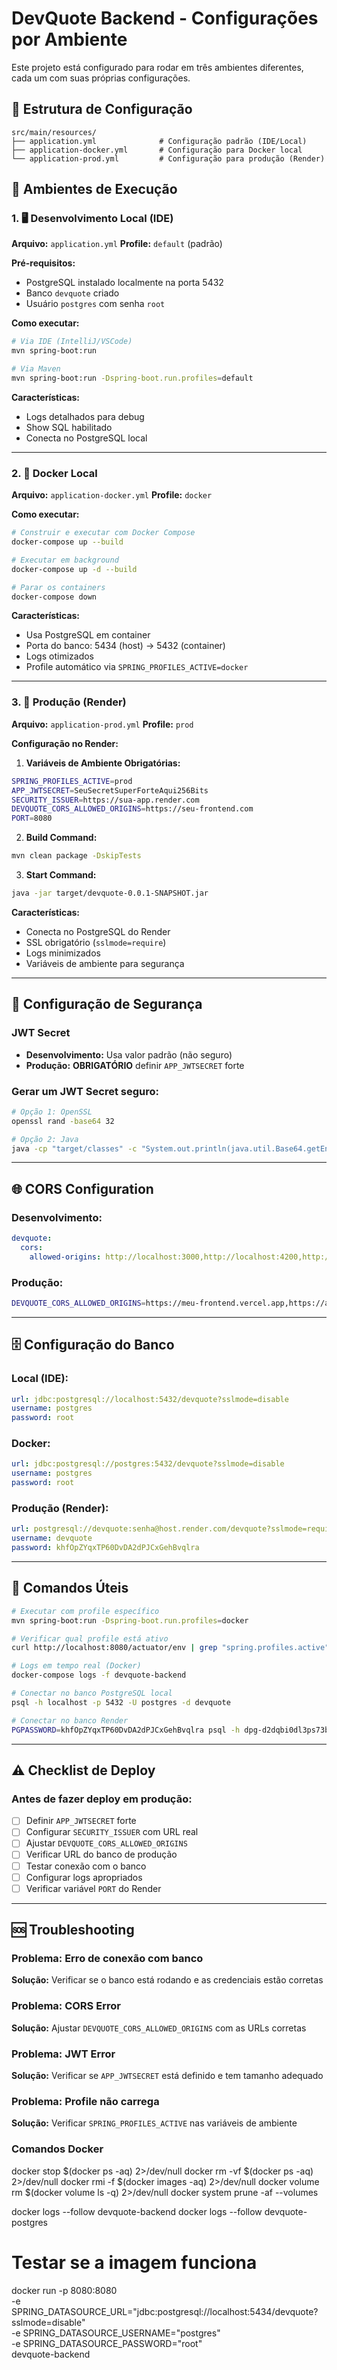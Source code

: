 # DevQuote Backend - Configurações por Ambiente

Este projeto está configurado para rodar em três ambientes diferentes, cada um com suas próprias configurações.

## 📁 Estrutura de Configuração

```
src/main/resources/
├── application.yml              # Configuração padrão (IDE/Local)
├── application-docker.yml       # Configuração para Docker local
└── application-prod.yml         # Configuração para produção (Render)
```

## 🔧 Ambientes de Execução

### 1. 🖥️ **Desenvolvimento Local (IDE)**
**Arquivo:** `application.yml`
**Profile:** `default` (padrão)

**Pré-requisitos:**
- PostgreSQL instalado localmente na porta 5432
- Banco `devquote` criado
- Usuário `postgres` com senha `root`

**Como executar:**
```bash
# Via IDE (IntelliJ/VSCode)
mvn spring-boot:run

# Via Maven
mvn spring-boot:run -Dspring-boot.run.profiles=default
```

**Características:**
- Logs detalhados para debug
- Show SQL habilitado
- Conecta no PostgreSQL local

---

### 2. 🐳 **Docker Local**
**Arquivo:** `application-docker.yml`
**Profile:** `docker`

**Como executar:**
```bash
# Construir e executar com Docker Compose
docker-compose up --build

# Executar em background
docker-compose up -d --build

# Parar os containers
docker-compose down
```

**Características:**
- Usa PostgreSQL em container
- Porta do banco: 5434 (host) → 5432 (container)
- Logs otimizados
- Profile automático via `SPRING_PROFILES_ACTIVE=docker`

---

### 3. 🚀 **Produção (Render)**
**Arquivo:** `application-prod.yml`
**Profile:** `prod`

**Configuração no Render:**

1. **Variáveis de Ambiente Obrigatórias:**
```bash
SPRING_PROFILES_ACTIVE=prod
APP_JWTSECRET=SeuSecretSuperForteAqui256Bits
SECURITY_ISSUER=https://sua-app.render.com
DEVQUOTE_CORS_ALLOWED_ORIGINS=https://seu-frontend.com
PORT=8080
```

2. **Build Command:**
```bash
mvn clean package -DskipTests
```

3. **Start Command:**
```bash
java -jar target/devquote-0.0.1-SNAPSHOT.jar
```

**Características:**
- Conecta no PostgreSQL do Render
- SSL obrigatório (`sslmode=require`)
- Logs minimizados
- Variáveis de ambiente para segurança

---

## 🔐 Configuração de Segurança

### JWT Secret
- **Desenvolvimento:** Usa valor padrão (não seguro)
- **Produção:** **OBRIGATÓRIO** definir `APP_JWTSECRET` forte

### Gerar um JWT Secret seguro:
```bash
# Opção 1: OpenSSL
openssl rand -base64 32

# Opção 2: Java
java -cp "target/classes" -c "System.out.println(java.util.Base64.getEncoder().encodeToString(java.security.SecureRandom.getInstanceStrong().generateSeed(32)))"
```

---

## 🌐 CORS Configuration

### Desenvolvimento:
```yaml
devquote:
  cors:
    allowed-origins: http://localhost:3000,http://localhost:4200,http://localhost:8080
```

### Produção:
```bash
DEVQUOTE_CORS_ALLOWED_ORIGINS=https://meu-frontend.vercel.app,https://admin.meu-app.com
```

---

## 🗄️ Configuração do Banco

### Local (IDE):
```yaml
url: jdbc:postgresql://localhost:5432/devquote?sslmode=disable
username: postgres
password: root
```

### Docker:
```yaml
url: jdbc:postgresql://postgres:5432/devquote?sslmode=disable
username: postgres
password: root
```

### Produção (Render):
```yaml
url: postgresql://devquote:senha@host.render.com/devquote?sslmode=require
username: devquote
password: khfOpZYqxTP60DvDA2dPJCxGehBvqlra
```

---

## 📝 Comandos Úteis

```bash
# Executar com profile específico
mvn spring-boot:run -Dspring-boot.run.profiles=docker

# Verificar qual profile está ativo
curl http://localhost:8080/actuator/env | grep "spring.profiles.active"

# Logs em tempo real (Docker)
docker-compose logs -f devquote-backend

# Conectar no banco PostgreSQL local
psql -h localhost -p 5432 -U postgres -d devquote

# Conectar no banco Render
PGPASSWORD=khfOpZYqxTP60DvDA2dPJCxGehBvqlra psql -h dpg-d2dqbi0dl3ps73b5lmp0-a.oregon-postgres.render.com -U devquote devquote
```

---

## ⚠️ Checklist de Deploy

### Antes de fazer deploy em produção:

- [ ] Definir `APP_JWTSECRET` forte
- [ ] Configurar `SECURITY_ISSUER` com URL real
- [ ] Ajustar `DEVQUOTE_CORS_ALLOWED_ORIGINS`
- [ ] Verificar URL do banco de produção
- [ ] Testar conexão com o banco
- [ ] Configurar logs apropriados
- [ ] Verificar variável `PORT` do Render

---

## 🆘 Troubleshooting

### Problema: Erro de conexão com banco
**Solução:** Verificar se o banco está rodando e as credenciais estão corretas

### Problema: CORS Error
**Solução:** Ajustar `DEVQUOTE_CORS_ALLOWED_ORIGINS` com as URLs corretas

### Problema: JWT Error
**Solução:** Verificar se `APP_JWTSECRET` está definido e tem tamanho adequado

### Problema: Profile não carrega
**Solução:** Verificar `SPRING_PROFILES_ACTIVE` nas variáveis de ambiente


### Comandos Docker
docker stop $(docker ps -aq) 2>/dev/null
docker rm -vf $(docker ps -aq) 2>/dev/null
docker rmi -f $(docker images -aq) 2>/dev/null
docker volume rm $(docker volume ls -q) 2>/dev/null
docker system prune -af --volumes

docker logs --follow devquote-backend
docker logs --follow devquote-postgres


# Testar se a imagem funciona
docker run -p 8080:8080 \
-e SPRING_DATASOURCE_URL="jdbc:postgresql://localhost:5434/devquote?sslmode=disable" \
-e SPRING_DATASOURCE_USERNAME="postgres" \
-e SPRING_DATASOURCE_PASSWORD="root" \
devquote-backend